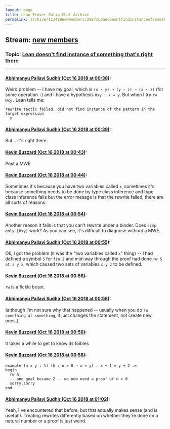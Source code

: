 ```yaml
---
layout: page
title: Lean Prover Zulip Chat Archive 
permalink: archive/113489newmembers/29871Leandoesntfindinstanceofsomethingthatsrightthere.html
---
```


## Stream: [new members](index.html)
### Topic: [Lean doesn't find instance of something that's right there](29871Leandoesntfindinstanceofsomethingthatsrightthere.html)

---

#### [Abhimanyu Pallavi Sudhir (Oct 16 2018 at 00:38)](https://leanprover.zulipchat.com/#narrow/stream/113489-new%20members/topic/Lean%20doesn%27t%20find%20instance%20of%20something%20that%27s%20right%20there/near/135863594):
Weird problem -- I have my goal, which is `(x ⋆ y) → (y ⋆ z) → (x ⋆ z)` (for some operation `⋆`) and I have a hypothesis `Hxy : x = y`. But when I try `rw Hxy,` Lean tells me:

```lean
rewrite tactic failed, did not find instance of the pattern in the target expression
  x
```

#### [Abhimanyu Pallavi Sudhir (Oct 16 2018 at 00:39)](https://leanprover.zulipchat.com/#narrow/stream/113489-new%20members/topic/Lean%20doesn%27t%20find%20instance%20of%20something%20that%27s%20right%20there/near/135863628):
But... it's right there.

#### [Kevin Buzzard (Oct 16 2018 at 00:43)](https://leanprover.zulipchat.com/#narrow/stream/113489-new%20members/topic/Lean%20doesn%27t%20find%20instance%20of%20something%20that%27s%20right%20there/near/135863810):
Post a MWE

#### [Kevin Buzzard (Oct 16 2018 at 00:44)](https://leanprover.zulipchat.com/#narrow/stream/113489-new%20members/topic/Lean%20doesn%27t%20find%20instance%20of%20something%20that%27s%20right%20there/near/135863871):
Sometimes it's because you have two variables called `x`, sometimes it's because something needs to be done by type class inference and type class inference fails but the error mesage is that the rewrite failed, there are all sorts of reasons.

#### [Kevin Buzzard (Oct 16 2018 at 00:54)](https://leanprover.zulipchat.com/#narrow/stream/113489-new%20members/topic/Lean%20doesn%27t%20find%20instance%20of%20something%20that%27s%20right%20there/near/135864347):
Another reason it fails is that you can't rewrite under a binder. Does `simp only [Hxy]` work? As you can see, it's difficult to diagnose without a MWE.

#### [Abhimanyu Pallavi Sudhir (Oct 16 2018 at 00:55)](https://leanprover.zulipchat.com/#narrow/stream/113489-new%20members/topic/Lean%20doesn%27t%20find%20instance%20of%20something%20that%27s%20right%20there/near/135864405):
Ok, I got the problem (it was the "two variables called `x`" thing) -- I had defined a symbol `S` for `fin 2` and mid-way through the proof had done `rw S at z y x`, which caused two sets of variables `x y z` to be defined.

#### [Kevin Buzzard (Oct 16 2018 at 00:56)](https://leanprover.zulipchat.com/#narrow/stream/113489-new%20members/topic/Lean%20doesn%27t%20find%20instance%20of%20something%20that%27s%20right%20there/near/135864450):
`rw` is a fickle beast.

#### [Abhimanyu Pallavi Sudhir (Oct 16 2018 at 00:56)](https://leanprover.zulipchat.com/#narrow/stream/113489-new%20members/topic/Lean%20doesn%27t%20find%20instance%20of%20something%20that%27s%20right%20there/near/135864454):
(although I'm not sure why that happened -- usually when you do `rw something at something`, it just changes the statement, not create new ones.)

#### [Kevin Buzzard (Oct 16 2018 at 00:56)](https://leanprover.zulipchat.com/#narrow/stream/113489-new%20members/topic/Lean%20doesn%27t%20find%20instance%20of%20something%20that%27s%20right%20there/near/135864455):
It takes a while to get to know its foibles

#### [Kevin Buzzard (Oct 16 2018 at 00:58)](https://leanprover.zulipchat.com/#narrow/stream/113489-new%20members/topic/Lean%20doesn%27t%20find%20instance%20of%20something%20that%27s%20right%20there/near/135864545):
```lean
example (n x y : ℕ) (h : n > 0 → x = y) : x + 1 = y + 2 :=
begin
  rw h,
  -- one goal became 2 -- we now need a proof of n > 0
  sorry,sorry
end
```

#### [Abhimanyu Pallavi Sudhir (Oct 16 2018 at 01:02)](https://leanprover.zulipchat.com/#narrow/stream/113489-new%20members/topic/Lean%20doesn%27t%20find%20instance%20of%20something%20that%27s%20right%20there/near/135864852):
Yeah, I've encountered that before, but that actually makes sense (and is useful!). Treating rewrites differently based on whether they're done on a natural number or a proof is just weird.

